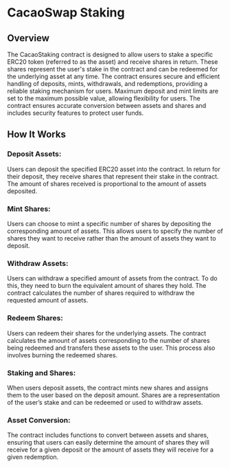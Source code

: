 # CacaoSwap Staking

## Overview

The CacaoStaking contract is designed to allow users to stake a specific ERC20 token (referred to as the asset) and receive shares in return. These shares represent the user's stake in the contract and can be redeemed for the underlying asset at any time. The contract ensures secure and efficient handling of deposits, mints, withdrawals, and redemptions, providing a reliable staking mechanism for users. Maximum deposit and mint limits are set to the maximum possible value, allowing flexibility for users. The contract ensures accurate conversion between assets and shares and includes security features to protect user funds.

## How It Works

### Deposit Assets:

Users can deposit the specified ERC20 asset into the contract.
In return for their deposit, they receive shares that represent their stake in the contract.
The amount of shares received is proportional to the amount of assets deposited.

### Mint Shares:

Users can choose to mint a specific number of shares by depositing the corresponding amount of assets.
This allows users to specify the number of shares they want to receive rather than the amount of assets they want to deposit.

### Withdraw Assets:

Users can withdraw a specified amount of assets from the contract.
To do this, they need to burn the equivalent amount of shares they hold.
The contract calculates the number of shares required to withdraw the requested amount of assets.

### Redeem Shares:

Users can redeem their shares for the underlying assets.
The contract calculates the amount of assets corresponding to the number of shares being redeemed and transfers these assets to the user.
This process also involves burning the redeemed shares.

### Staking and Shares:

When users deposit assets, the contract mints new shares and assigns them to the user based on the deposit amount.
Shares are a representation of the user’s stake and can be redeemed or used to withdraw assets.

### Asset Conversion:

The contract includes functions to convert between assets and shares, ensuring that users can easily determine the amount of shares they will receive for a given deposit or the amount of assets they will receive for a given redemption.
